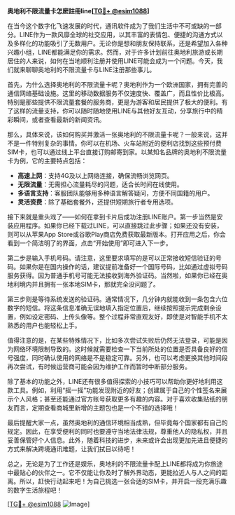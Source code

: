 **奥地利不限流量卡怎麽註冊line[[TG💪+ @esim1088](https://t.me/s/esim1088)]**

在当今这个数字化飞速发展的时代，通讯软件成为了我们生活中不可或缺的一部分。LINE作为一款风靡全球的社交应用，以其丰富的表情包、便捷的沟通方式以及多样化的功能吸引了无数用户。无论你是想和朋友保持联系，还是希望加入各种兴趣小组，LINE都能满足你的需求。然而，对于许多计划前往奥地利旅游或长期居住的人来说，如何在当地顺利注册并使用LINE可能会成为一个问题。今天，我们就来聊聊奥地利的不限流量卡与LINE注册那些事儿。

首先，为什么选择奥地利的不限流量卡呢？奥地利作为一个欧洲国家，拥有完善的通信网络基础设施。这里的移动数据服务不仅速度快、覆盖广，而且性价比极高。特别是那些提供不限流量套餐的服务商，更是为游客和居民提供了极大的便利。有了这样的流量支持，你可以随时随地使用LINE与其他好友互动，分享旅行中的精彩瞬间，或者查看最新的新闻资讯。

那么，具体来说，该如何购买并激活一张奥地利的不限流量卡呢？一般来说，这并不是一件特别复杂的事情。你可以在机场、火车站附近的便利店找到这些预付费SIM卡，也可以通过线上平台直接订购邮寄到家。以某知名品牌的奥地利不限流量卡为例，它的主要特点包括：

- **高速上网**：支持4G及以上网络连接，确保流畅浏览网页。
- **无限流量**：无需担心流量耗尽的问题，适合长时间在线使用。
- **多语言支持**：客服团队能够用多种语言解答疑问，方便不同国籍的用户。
- **灵活资费**：除了基础套餐外，还提供短期旅行者专用选项。

接下来就是重头戏了——如何在拿到卡片后成功注册LINE账户。第一步当然是安装应用程序。如果你已经下载过LINE，可以直接跳过此步骤；如果还没有安装，则可以从苹果App Store或谷歌Play商店免费获取最新版本。打开应用之后，你会看到一个简洁明了的界面，点击“开始使用”即可进入下一步。

第二步是输入手机号码。请注意，这里要求填写的是可以正常接收短信验证的号码。如果你是在国内操作的话，建议提前准备好一个国际号码，比如通过虚拟号码服务获得。因为普通手机号可能无法接收到海外验证码。当然啦，如果你已经在奥地利境内并且拥有一张本地SIM卡，那就完全没问题了。

第三步则是等待系统发送的验证码。通常情况下，几分钟内就能收到一条包含六位数字的短信。将这条信息准确无误地填入指定位置后，继续按照提示完成剩余设置，例如设定密码、上传头像等。整个过程非常直观友好，即使是对智能手机不太熟悉的用户也能轻松上手。

值得注意的是，在某些特殊情况下，比如多次尝试失败后仍然无法登录，可能是因为网络环境限制导致的。这时候就需要检查一下当前所处的位置是否具备良好的信号强度，同时确认使用的网络是不是稳定可靠。另外，也可以考虑更换其他时间段再次尝试，有时候运营商可能会因为维护工作而暂时中断部分服务。

除了基本的功能之外，LINE还有很多值得探索的小技巧可以帮助你更好地利用这款工具。例如，利用“摇一摇”功能发现附近的好友；创建属于自己的个性签名来展示个人风格；甚至还能通过官方账号获取更多有趣的内容。对于喜欢收集贴纸的朋友而言，定期查看商城里新增的主题包也是一个不错的选择哦！

最后提醒大家一点，虽然奥地利的通信环境相当成熟，但毕竟每个国家都有自己的规定。因此，在享受便利的同时也要遵守当地法律法规，尊重他人的隐私权，并且妥善保管好个人信息。此外，随着科技的进步，未来或许会出现更加先进且便捷的方式来解决跨境通讯难题，让我们拭目以待吧！

总之，无论是为了工作还是娱乐，奥地利的不限流量卡配上LINE都将成为你旅途中最贴心的伙伴之一。它不仅能让你及时了解外界动态，更能拉近人与人之间的距离。所以，赶快行动起来吧！为自己挑选一张合适的SIM卡，并开启一段充满乐趣的数字生活旅程吧！

[[TG💪+ @esim1088](https://t.me/s/esim1088) ![Image](https://i.postimg.cc/4NQfJmqS/Snipaste-2025-05-13-00-14-12.png)]